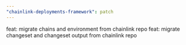 ```yaml
---
"chainlink-deployments-framework": patch
---
```


feat: migrate chains and environment from chainlink repo
feat: migrate changeset and changeset output from chainlink repo
